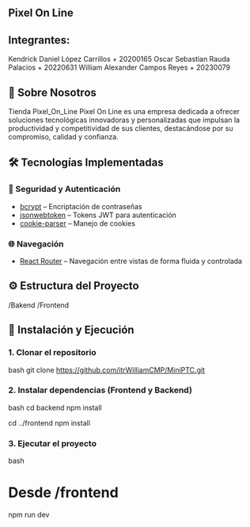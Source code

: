 ## Pixel On Line

## Integrantes:

Kendrick Daniel López Carrillos + 20200165
Oscar Sebastian Rauda Palacios + 20220631
William Alexander Campos Reyes + 20230079

## 🧭 Sobre Nosotros

Tienda Pixel_On_Line
Pixel On Line es una empresa dedicada a ofrecer soluciones tecnológicas
innovadoras y personalizadas que impulsan la productividad y competitividad 
de sus clientes, destacándose por su compromiso, calidad y confianza.

## 🛠️ Tecnologías Implementadas

### 🔐 Seguridad y Autenticación
- [bcrypt](https://www.npmjs.com/package/bcrypt) – Encriptación de contraseñas
- [jsonwebtoken](https://www.npmjs.com/package/jsonwebtoken) – Tokens JWT para autenticación
- [cookie-parser](https://www.npmjs.com/package/cookie-parser) – Manejo de cookies

### 🌐 Navegación
- [React Router](https://reactrouter.com/) – Navegación entre vistas de forma fluida y controlada

## ⚙️ Estructura del Proyecto

/Bakend
/Frontend

## 🚀 Instalación y Ejecución

### 1. Clonar el repositorio
bash
git clone https://github.com/itrWilliamCMP/MiniPTC.git


### 2. Instalar dependencias (Frontend y Backend)
bash
cd backend
npm install

cd ../frontend
npm install


### 3. Ejecutar el proyecto
bash
# Desde /frontend
npm run dev
